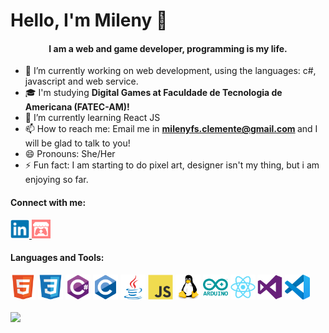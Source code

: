 # Hello, I'm Mileny 👋
<h4 align="center"> I am a web and game developer, programming is my life. </h4>

- 🔭 I’m currently working on web development, using the languages: c#, javascript and web service.
- 🎓 I'm studying <b> Digital Games at Faculdade de Tecnologia de Americana (FATEC-AM)! </b>
- 🌱 I’m currently learning React JS
- 📫 How to reach me: Email me in <b> milenyfs.clemente@gmail.com </b> and I will be glad to talk to you!
- 😄 Pronouns: She/Her
- ⚡ Fun fact: I am starting to do pixel art, designer isn't my thing, but i am enjoying so far.

<h4>Connect with me: </h4>
<div display="flex">
<a href="https://www.linkedin.com/in/milenyclemente/" target="_blank"> 
<img src="https://github.com/devicons/devicon/blob/master/icons/linkedin/linkedin-original.svg" width="30"></img> 
</a>
<a href="https://mclement.itch.io/" target="_blank"> 
<img src="https://github.com/itchio/itch/blob/master/src/static/images/logos/itchio-textless-pink.svg" width="30"></img>
</a>
</div>


<h4> Languages and Tools: </h4> 
<div display="flex">
<img src="https://github.com/devicons/devicon/blob/master/icons/html5/html5-original.svg" width="40"></img>
<img src="https://github.com/devicons/devicon/blob/master/icons/css3/css3-original.svg" width="40"></img>
<img src="https://github.com/devicons/devicon/blob/master/icons/csharp/csharp-original.svg" width="40"></img>
<img src="https://github.com/devicons/devicon/blob/master/icons/c/c-original.svg" width="40"></img>
<img src="https://github.com/devicons/devicon/blob/master/icons/java/java-original.svg" width="40"></img>
<img src="https://github.com/devicons/devicon/blob/master/icons/javascript/javascript-original.svg" width="40"></img>
<img src="https://github.com/devicons/devicon/blob/master/icons/linux/linux-original.svg" width="40"></img>
<img src="https://github.com/devicons/devicon/blob/master/icons/arduino/arduino-original-wordmark.svg" width="40"></img>
<img src="https://github.com/devicons/devicon/blob/master/icons/react/react-original.svg" width="40"></img>
<img src="https://github.com/devicons/devicon/blob/master/icons/visualstudio/visualstudio-plain.svg" width="40"></img>
<img src="https://github.com/devicons/devicon/blob/master/icons/vscode/vscode-original.svg" width="40"></img>
</div>

<br> 
<img src="https://github-readme-stats.vercel.app/api?username=milenyclemente&show_icons=true&theme=jolly" />

